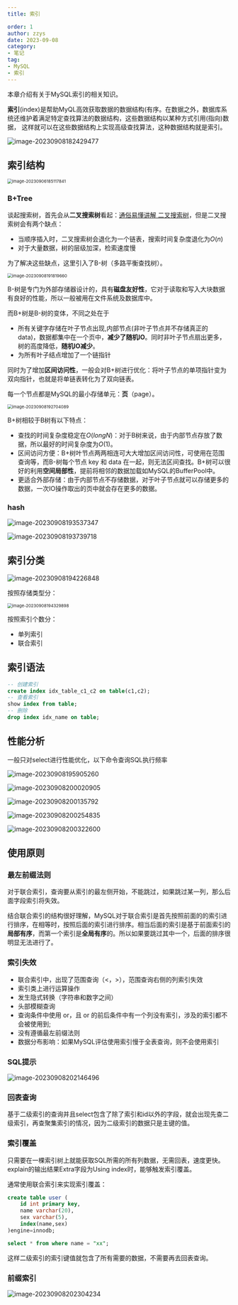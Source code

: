 ```yaml
---
title: 索引

order: 1
author: zzys
date: 2023-09-08
category:
- 笔记
tag:
- MySQL
- 索引
---
```


本章介绍有关于MySQL索引的相关知识。



**索引**(index)是帮助MyQL高效获取数据的数据结构(有序。在数据之外，数据库系统还维护着满足特定查找算法的数据结构，这些数据结构以某种方式引用(指向)数据， 这样就可以在这些数据结构上实现高级查找算法，这种数据结构就是索引。

![image-20230908182429477](https://blog-zzys.oss-cn-beijing.aliyuncs.com/articles/ec703018ac5b0e5b00871b92d0d89ec7.png)

## 索引结构

<img src="https://blog-zzys.oss-cn-beijing.aliyuncs.com/articles/7ab5427f00ad849e7b87e5e7b94b60fd.png" alt="image-20230906185117841" style="zoom:67%;" />

### B+Tree

谈起搜索树，首先会从**二叉搜索树**看起：[通俗易懂讲解 二叉搜索树](https://zhuanlan.zhihu.com/p/29867652)，但是二叉搜索树会有两个缺点：

- 当顺序插入时，二叉搜索树会退化为一个链表，搜索时间复杂度退化为$O(n)$
- 对于大量数据，树的层级加深，检索速度慢

为了解决这些缺点，这里引入了B-树（多路平衡查找树）。

<img src="https://blog-zzys.oss-cn-beijing.aliyuncs.com/articles/5c18eedc9f9aea84ae09835d3b01bec2.png" alt="image-20230908191819660" style="zoom:67%;" />

B-树是专门为外部存储器设计的，具有**磁盘友好性**，它对于读取和写入大块数据有良好的性能，所以一般被用在文件系统及数据库中。

而B+树是B-树的变体，不同之处在于

- 所有关键字存储在叶子节点出现,内部节点(非叶子节点并不存储真正的 data)，数据都集中在一个页中，**减少了随机IO**。同时非叶子节点扇出更多，树的高度降低，**随机IO减少**。
- 为所有叶子结点增加了一个链指针

同时为了增加**区间访问性**，一般会对B+树进行优化：将叶子节点的单项指针变为双向指针，也就是将单链表转化为了双向链表。

每一个节点都是MySQL的最小存储单元：**页**（page）。

<img src="https://blog-zzys.oss-cn-beijing.aliyuncs.com/articles/79257009185f2c4fa9d920bf16ebd77f.png" alt="image-20230908192704089" style="zoom:67%;" />

B+树相较于B树有以下特点：

- 查找的时间复杂度稳定在$O(longN)$：对于B树来说，由于内部节点存放了数据，所以最好的时间复杂度为$O(1)$。
- 区间访问方便：B+树叶节点两两相连可大大增加区间访问性，可使用在范围查询等，而B-树每个节点 key 和 data 在一起，则无法区间查找。B+树可以很好的利用**空间局部性**，提前将相邻的数据加载如MySQL的BufferPool中。
- 更适合外部存储：由于内部节点不存储数据，对于叶子节点就可以存储更多的数据，一次IO操作取出的页中就会存在更多的数据。

### hash

![image-20230908193537347](https://blog-zzys.oss-cn-beijing.aliyuncs.com/articles/81da2fa3d7770a03d6240b9970090825.png)

![image-20230908193739718](https://blog-zzys.oss-cn-beijing.aliyuncs.com/articles/ceb8c72045d1e41b833901b582d1a189.png)



## 索引分类

![image-20230908194226848](https://blog-zzys.oss-cn-beijing.aliyuncs.com/articles/7a215f68d32316e604e65a81982ccc23.png)

按照存储类型分：

<img src="https://blog-zzys.oss-cn-beijing.aliyuncs.com/articles/ed9487ff19535f87e8077b4fe571415d.png" alt="image-20230908194329898" style="zoom:67%;" />

按照索引个数分：

- 单列索引
- 联合索引





## 索引语法

```sql
-- 创建索引
create index idx_table_c1_c2 on table(c1,c2);
-- 查看索引
show index from table;
-- 删除
drop index idx_name on table;
```

## 性能分析

一般只对select进行性能优化，以下命令查询SQL执行频率

![image-20230908195905260](https://blog-zzys.oss-cn-beijing.aliyuncs.com/articles/55ac09a8300b52939f9e23d9998c6c45.png)

![image-20230908200020905](https://blog-zzys.oss-cn-beijing.aliyuncs.com/articles/88d6263d993f8003956b4234a2efb891.png)

![image-20230908200135792](https://blog-zzys.oss-cn-beijing.aliyuncs.com/articles/3008c9ca247a27c294d933434a953051.png)

![image-20230908200254835](https://blog-zzys.oss-cn-beijing.aliyuncs.com/articles/3db42f8c81f9cf739f056481f8a97b26.png)

![image-20230908200322600](https://blog-zzys.oss-cn-beijing.aliyuncs.com/articles/ebdebdfa05d3c5409acf8bc96890fa76.png)

## 使用原则


### 最左前缀法则

对于联合索引，查询要从索引的最左侧开始，不能跳过，如果跳过某一列，那么后面字段索引将失效。

结合联合索引的结构很好理解，MySQL对于联合索引是首先按照前面的的索引进行排序，在相等时，按照后面的索引进行排序。相当后面的索引是基于前面索引的**局部有序**，而第一个索引是**全局有序**的。所以如果要跳过其中一个，后面的排序很明显无法进行了。

### 索引失效

- 联合索引中，出现了范围查询（<，>），范围查询右侧的列索引失效
- 索引类上进行运算操作
- 发生隐式转换（字符串和数字之间）
- 头部模糊查询
- 查询条件中使用 or，且 or 的前后条件中有一个列没有索引，涉及的索引都不会被使用到;
- 没有遵循最左前缀法则
- 数据分布影响：如果MySQL评估使用索引慢于全表查询，则不会使用索引

### SQL提示

![image-20230908202146496](https://blog-zzys.oss-cn-beijing.aliyuncs.com/articles/97d619f485af9e6c55ada58f5df074bd.png)

### 回表查询

基于二级索引的查询并且select包含了除了索引和id以外的字段，就会出现先查二级索引，再查聚集索引的情况，因为二级索引的数据只是主键的值。

### 索引覆盖

只需要在一棵索引树上就能获取SQL所需的所有列数据，无需回表，速度更快。explain的输出结果Extra字段为Using index时，能够触发索引覆盖。

通常使用联合索引来实现索引覆盖：

```sql
create table user (
	id int primary key,
	name varchar(20),
	sex varchar(5),
	index(name,sex)
)engine=innodb;

select * from where name = "xx";
```

这样二级索引的索引键值就包含了所有需要的数据，不需要再去回表查询。

### 前缀索引

![image-20230908202304234](https://blog-zzys.oss-cn-beijing.aliyuncs.com/articles/c8deb493bb0eb749ba42e97ba32d0bee.png)
